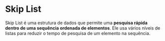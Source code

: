 # Skip List

Skip List é uma estrutura de dados que permite uma **pesquisa rápida dentro de uma sequência ordenada de elementos**. Ele usa vários níveis de listas para reduzir o tempo de pesquisa de um elemento na sequência.
